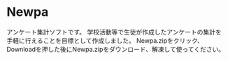 # Newpa
アンケート集計ソフトです。
学校活動等で生徒が作成したアンケートの集計を手軽に行えることを目標として作成しました。
Newpa.zipをクリック、Downloadを押した後にNewpa.zipをダウンロード、解凍して使ってください。
